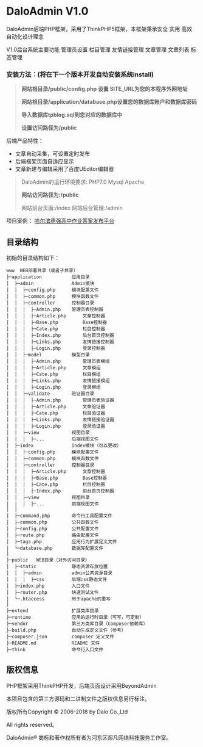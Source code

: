 DaloAdmin V1.0
===============

DaloAdmin后端PHP框架，采用了ThinkPHP5框架，本框架秉承安全 实用 高效 自动化设计理念

V1.0后台系统主要功能 管理员设置 栏目管理 友情链接管理 文章管理 文章列表 标签管理

### 安装方法：(将在下一个版本开发自动安装系统install)

> **网站根目录/public/config.php 设置 SITE_URL为您的本程序外网地址**
>
> **网站根目录/application/database.php设置您的数据库账户和数据库密码**
>
> **导入数据库tpblog.sql到您对应的数据库中**
>
> **设置访问路径为/public**

后端产品特性：

 + 文章自动采集，可设置定时发布
 + 后端框架页面自适应显示
 + 文章新建与编辑采用了百度UEditor编辑器

> DaloAdmin的运行环境要求: PHP7.0 Mysql Apache
>
> **网站访问路径为:/public**
>
> 网站前台页面:/index 网站后台管理:/admin

项目案例： [哈尔滨德强高中作业答案发布平台](http://dqxx.ahgou.top)

## 目录结构

初始的目录结构如下：

~~~
www  WEB部署目录（或者子目录）
├─application           应用目录
│  ├─admin				Admin模块
│  │  ├─config.php      模块配置文件
│  │  ├─common.php      模块函数文件
│  │  ├─controller      控制器目录
│  │  │	 ├─Admin.php    管理员表控制器
│  │  │	 ├─Article.php  	文章控制器
│  │  │	 ├─Base.php     	Base控制器
│  │  │	 ├─Cate.php     	栏目控制器
│  │  │	 ├─Index.php    	后台首页控制器
│  │  │	 ├─Links.php    	友情链接控制器
│  │  │	 ├─Login.php    	登录控制器
│  │  ├─model           模型目录
│  │  │	 ├─Admin.php    	管理员表模组
│  │  │	 ├─Article.php  	文章模组
│  │  │	 ├─Cate.php     	栏目模组
│  │  │	 ├─Links.php    	友情链接模组
│  │  │	 ├─Login.php    	登录模组
│  │  ├─validate        验证器目录
│  │  │	 ├─Admin.php    	管理员表验证器
│  │  │	 ├─Article.php  	文章验证器
│  │  │	 ├─Cate.php     	栏目验证器
│  │  │	 ├─Links.php    	友情链接验证器
│  │  │	 ├─Login.php    	登录验证器
│  │  ├─view            视图目录
│  │  │	 ├─...			后端视图文件
│  ├─index             	Index模块（可以更改）
│  │  ├─config.php      模块配置文件
│  │  ├─common.php      模块函数文件
│  │  ├─controller      控制器目录
│  │  │	 ├─Article.php  	文章控制器
│  │  │	 ├─Base.php     	Base控制器
│  │  │	 ├─Cate.php     	栏目控制器
│  │  │	 ├─Index.php    	前台首页控制器
│  │  ├─view            视图目录
│  │  │	 ├─...          前端视图文件
│  │
│  ├─command.php        命令行工具配置文件
│  ├─common.php         公共函数文件
│  ├─config.php         公共配置文件
│  ├─route.php          路由配置文件
│  ├─tags.php           应用行为扩展定义文件
│  └─database.php       数据库配置文件
│
├─public   WEB目录（对外访问目录）
│  ├─static             静态资源存放位置   
│  │  ├─admin           admin公共资源目录
│  │  │	 ├─css  		后端css静态文件
│  ├─index.php          入口文件
│  ├─router.php         快速测试文件
│  └─.htaccess          用于apache的重写
│
├─extend                扩展类库目录
├─runtime               应用的运行时目录（可写，可定制）
├─vendor                第三方类库目录（Composer依赖库）
├─build.php             自动生成定义文件（参考）
├─composer.json         composer 定义文件
├─README.md             README 文件
├─think                 命令行入口文件
~~~

## 版权信息

PHP框架采用ThinkPHP开发，后端页面设计采用BeyondAdmin

本项目包含的第三方源码和二进制文件之版权信息另行标注。

版权所有Copyright © 2006-2018 by Dalo Co.,Ltd

All rights reserved。

DaloAdmin® 商标和著作权所有者为河东区超凡网络科技服务工作室。
